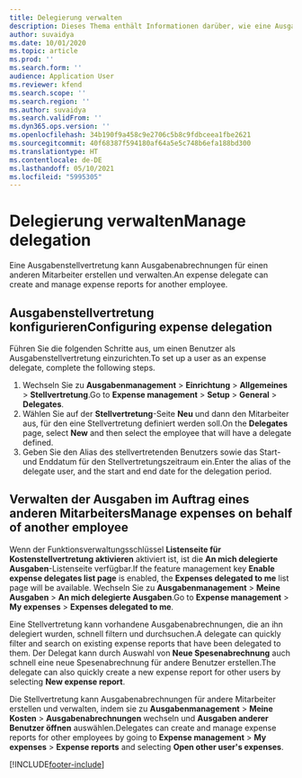 ```yaml
---
title: Delegierung verwalten
description: Dieses Thema enthält Informationen darüber, wie eine Ausgabenstellvertretung Ausgabenabrechnungen für einen anderen Mitarbeiter erstellen und verwalten kann.
author: suvaidya
ms.date: 10/01/2020
ms.topic: article
ms.prod: ''
ms.search.form: ''
audience: Application User
ms.reviewer: kfend
ms.search.scope: ''
ms.search.region: ''
ms.author: suvaidya
ms.search.validFrom: ''
ms.dyn365.ops.version: ''
ms.openlocfilehash: 34b190f9a458c9e2706c5b8c9fdbceea1fbe2621
ms.sourcegitcommit: 40f68387f594180af64a5e5c748b6efa188bd300
ms.translationtype: HT
ms.contentlocale: de-DE
ms.lasthandoff: 05/10/2021
ms.locfileid: "5995305"
---
```

# <a name="manage-delegation"></a><span data-ttu-id="e6ab6-103">Delegierung verwalten</span><span class="sxs-lookup"><span data-stu-id="e6ab6-103">Manage delegation</span></span>
<span data-ttu-id="e6ab6-104">Eine Ausgabenstellvertretung kann Ausgabenabrechnungen für einen anderen Mitarbeiter erstellen und verwalten.</span><span class="sxs-lookup"><span data-stu-id="e6ab6-104">An expense delegate can create and manage expense reports for another employee.</span></span>

## <a name="configuring-expense-delegation"></a><span data-ttu-id="e6ab6-105">Ausgabenstellvertretung konfigurieren</span><span class="sxs-lookup"><span data-stu-id="e6ab6-105">Configuring expense delegation</span></span>

<span data-ttu-id="e6ab6-106">Führen Sie die folgenden Schritte aus, um einen Benutzer als Ausgabenstellvertretung einzurichten.</span><span class="sxs-lookup"><span data-stu-id="e6ab6-106">To set up a user as an expense delegate, complete the following steps.</span></span> 
1. <span data-ttu-id="e6ab6-107">Wechseln Sie zu **Ausgabenmanagement** > **Einrichtung** > **Allgemeines** > **Stellvertretung**.</span><span class="sxs-lookup"><span data-stu-id="e6ab6-107">Go to **Expense management** > **Setup** > **General** > **Delegates**.</span></span> 
2. <span data-ttu-id="e6ab6-108">Wählen Sie auf der **Stellvertretung**-Seite **Neu** und dann den Mitarbeiter aus, für den eine Stellvertretung definiert werden soll.</span><span class="sxs-lookup"><span data-stu-id="e6ab6-108">On the **Delegates** page, select **New** and then select the employee that will have a delegate defined.</span></span> 
3. <span data-ttu-id="e6ab6-109">Geben Sie den Alias des stellvertretenden Benutzers sowie das Start- und Enddatum für den Stellvertretungszeitraum ein.</span><span class="sxs-lookup"><span data-stu-id="e6ab6-109">Enter the alias of the delegate user, and the start and end date for the delegation period.</span></span>

## <a name="manage-expenses-on-behalf-of-another-employee"></a><span data-ttu-id="e6ab6-110">Verwalten der Ausgaben im Auftrag eines anderen Mitarbeiters</span><span class="sxs-lookup"><span data-stu-id="e6ab6-110">Manage expenses on behalf of another employee</span></span>

<span data-ttu-id="e6ab6-111">Wenn der Funktionsverwaltungsschlüssel **Listenseite für Kostenstellvertretung aktivieren** aktiviert ist, ist die **An mich delegierte Ausgaben**-Listenseite verfügbar.</span><span class="sxs-lookup"><span data-stu-id="e6ab6-111">If the feature management key **Enable expense delegates list page** is enabled, the **Expenses delegated to me** list page will be available.</span></span> <span data-ttu-id="e6ab6-112">Wechseln Sie zu **Ausgabenmanagement** > **Meine Ausgaben** > **An mich delegierte Ausgaben**.</span><span class="sxs-lookup"><span data-stu-id="e6ab6-112">Go to **Expense management** > **My expenses** > **Expenses delegated to me**.</span></span>

<span data-ttu-id="e6ab6-113">Eine Stellvertretung kann vorhandene Ausgabenabrechnungen, die an ihn delegiert wurden, schnell filtern und durchsuchen.</span><span class="sxs-lookup"><span data-stu-id="e6ab6-113">A delegate can quickly filter and search on existing expense reports that have been delegated to them.</span></span> <span data-ttu-id="e6ab6-114">Der Delegat kann durch Auswahl von **Neue Spesenabrechnung** auch schnell eine neue Spesenabrechnung für andere Benutzer erstellen.</span><span class="sxs-lookup"><span data-stu-id="e6ab6-114">The delegate can also quickly create a new expense report for other users by selecting **New expense report**.</span></span>

<span data-ttu-id="e6ab6-115">Die Stellvertretung kann Ausgabenabrechnungen für andere Mitarbeiter erstellen und verwalten, indem sie zu **Ausgabenmanagement** > **Meine Kosten** > **Ausgabenabrechnungen** wechseln und **Ausgaben anderer Benutzer öffnen** auswählen.</span><span class="sxs-lookup"><span data-stu-id="e6ab6-115">Delegates can create and manage expense reports for other employees by going to **Expense management** > **My expenses** > **Expense reports** and selecting **Open other user's expenses**.</span></span>


[!INCLUDE[footer-include](../includes/footer-banner.md)]